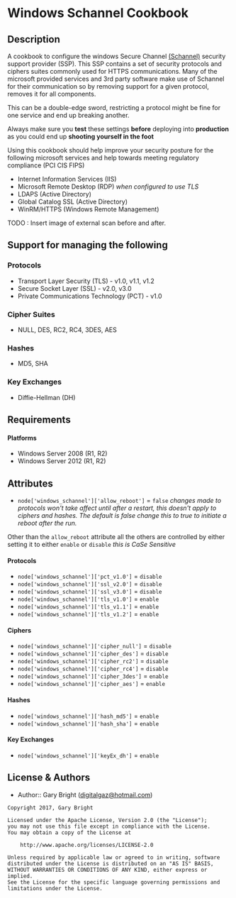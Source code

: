 Windows Schannel Cookbook
=========================

Description
-------------
A cookbook to configure the windows Secure Channel [(Schannel)](https://msdn.microsoft.com/en-us/library/windows/desktop/aa380123) security support provider (SSP).
This SSP contains a set of security protocols and ciphers suites commonly used for HTTPS communications.  Many of the microsoft provided services and 3rd party software make use of Schannel for their communication so by removing support for a given protocol, removes it for all components.

This can be a double-edge sword, restricting a protocol might be fine for one service and end up breaking another.

Always make sure you __test__ these settings __before__ deploying into __production__ as you could end up __shooting yourself in the foot__

Using this cookbook should help improve your security posture for the following microsoft services and help towards meeting regulatory compliance (PCI CIS FIPS) 

* Internet Information Services (IIS)
* Microsoft Remote Desktop (RDP) _when configured to use TLS_
* LDAPS (Active Directory)
* Global Catalog SSL (Active Directory)
* WinRM/HTTPS (Windows Remote Management)

TODO : Insert image of external scan before and after.

Support for managing the following
----------------
### Protocols
+ Transport Layer Security (TLS) - v1.0, v1.1, v1.2
+ Secure Socket Layer (SSL) - v2.0, v3.0
+ Private Communications Technology (PCT) - v1.0

### Cipher Suites
+ NULL, DES, RC2, RC4, 3DES, AES

### Hashes
+ MD5, SHA

### Key Exchanges
+ Diffie-Hellman (DH)

Requirements
------------
#### Platforms
* Windows Server 2008 (R1, R2)
* Windows Server 2012 (R1, R2)

Attributes
----------
* `node['windows_schannel']['allow_reboot']` = `false` 
_changes made to protocols won't take affect until after a restart, this doesn't apply to ciphers and hashes. The default is false change this to true to initiate a reboot after the run._

Other than the `allow_reboot` attribute all the others are controlled by either setting it to either `enable` or `disable`
_this is CaSe Sensitive_

#### Protocols
* `node['windows_schannel']['pct_v1.0']` = `disable`
* `node['windows_schannel']['ssl_v2.0']` = `disable`
* `node['windows_schannel']['ssl_v3.0']` = `disable`
* `node['windows_schannel']['tls_v1.0']` = `enable`
* `node['windows_schannel']['tls_v1.1']` = `enable`
* `node['windows_schannel']['tls_v1.2']` = `enable`

#### Ciphers
* `node['windows_schannel']['cipher_null']` = `disable`
* `node['windows_schannel']['cipher_des']` = `disable`
* `node['windows_schannel']['cipher_rc2']` = `disable`
* `node['windows_schannel']['cipher_rc4']` = `disable`
* `node['windows_schannel']['cipher_3des']` = `enable`
* `node['windows_schannel']['cipher_aes']` = `enable`

#### Hashes
* `node['windows_schannel']['hash_md5']` = `enable`
* `node['windows_schannel']['hash_sha']` = `enable`

#### Key Exchanges
* `node['windows_schannel']['keyEx_dh']` = `enable`

License & Authors
-----------------
- Author:: Gary Bright (<digitalgaz@hotmail.com>)

```text
Copyright 2017, Gary Bright

Licensed under the Apache License, Version 2.0 (the "License");
you may not use this file except in compliance with the License.
You may obtain a copy of the License at

    http://www.apache.org/licenses/LICENSE-2.0

Unless required by applicable law or agreed to in writing, software
distributed under the License is distributed on an "AS IS" BASIS,
WITHOUT WARRANTIES OR CONDITIONS OF ANY KIND, either express or implied.
See the License for the specific language governing permissions and
limitations under the License.
```